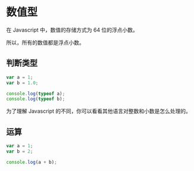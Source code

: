 # 数值型

在 Javascript 中，数值的存储方式为 64 位的浮点小数。

所以，所有的数值都是浮点小数。

## 判断类型

<div class="run"></div>

```javascript
var a = 1;
var b = 1.0;

console.log(typeof a);
console.log(typeof b);
```

为了理解 Javascript 的不同，你可以看看其他语言对整数和小数是怎么处理的。

## 运算

<div class="run"></div>

```javascript
var a = 1;
var b = 2;

console.log(a + b);
```
